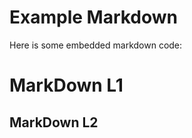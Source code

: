 # Example Markdown

Here is some embedded markdown code:

<!--file "input/markdown.md"-->

# MarkDown L1

## MarkDown L2

<!--file end-->